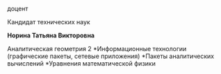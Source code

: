 доцент

Кандидат технических наук

**Норина Татьяна Викторовна**

Аналитическая геометрия 2
	*Информационные технологии (графические пакеты, сетевые приложения)
	*Пакеты аналитических вычислений
	*Уравнения математической физики